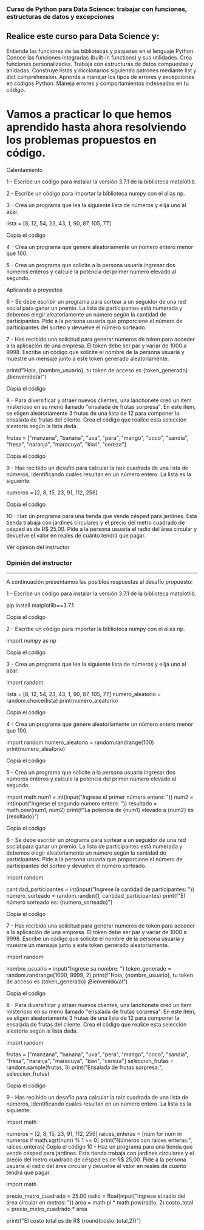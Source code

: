 ### Curso de Python para Data Science: trabajar con funciones, estructuras de datos y excepciones

## Realice este curso para Data Science y:
Entiende las funciones de las bibliotecas y paquetes en el lenguaje Python.
Conoce las funciones integradas (built-in functions) y sus utilidades.
Crea funciones personalizadas.
Trabaja con estructuras de datos compuestas y anidadas.
Construye listas y diccionarios siguiendo patrones mediante list y dict comprehension.
Aprende a manejar los tipos de errores y excepciones en códigos Python.
Maneja errores y comportamientos indeseados en tu código.

# Vamos a practicar lo que hemos aprendido hasta ahora resolviendo los problemas propuestos en código.

Calentamiento

1 - Escribe un código para instalar la versión 3.7.1 de la biblioteca matplotlib.

2 - Escribe un código para importar la biblioteca numpy con el alias np.

3 - Crea un programa que lea la siguiente lista de números y elija uno al azar.

lista = [8, 12, 54, 23, 43, 1, 90, 87, 105, 77]

Copia el código

4 - Crea un programa que genere aleatoriamente un número entero menor que 100.

5 - Crea un programa que solicite a la persona usuaria ingresar dos números enteros y calcule la potencia del primer número elevado al segundo.

Aplicando a proyectos

6 - Se debe escribir un programa para sortear a un seguidor de una red social para ganar un premio. La lista de participantes está numerada y debemos elegir aleatoriamente un número según la cantidad de participantes. Pide a la persona usuaria que proporcione el número de participantes del sorteo y devuelve el número sorteado.

7 - Has recibido una solicitud para generar números de token para acceder a la aplicación de una empresa. El token debe ser par y variar de 1000 a 9998. Escribe un código que solicite el nombre de la persona usuaria y muestre un mensaje junto a este token generado aleatoriamente.

print(f"Hola, {nombre_usuario}, tu token de acceso es {token_generado} ¡Bienvenido/a!")

Copia el código

8 - Para diversificar y atraer nuevos clientes, una lanchonete creó un ítem misterioso en su menú llamado "ensalada de frutas sorpresa". En este ítem, se eligen aleatoriamente 3 frutas de una lista de 12 para componer la ensalada de frutas del cliente. Crea el código que realice esta selección aleatoria según la lista dada.

frutas = ["manzana", "banana", "uva", "pera", "mango", "coco", "sandia", "fresa", "naranja", "maracuya", "kiwi", "cereza"]

Copia el código

9 - Has recibido un desafío para calcular la raíz cuadrada de una lista de números, identificando cuáles resultan en un número entero. La lista es la siguiente:

numeros = [2, 8, 15, 23, 91, 112, 256]

Copia el código

10 - Haz un programa para una tienda que vende césped para jardines. Esta tienda trabaja con jardines circulares y el precio del metro cuadrado de césped es de R$ 25,00. Pide a la persona usuaria el radio del área circular y devuelve el valor en reales de cuánto tendrá que pagar.

Ver opinión del instructor

### Opinión del instructor
--------------------------

A continuación presentamos las posibles respuestas al desafío propuesto:

1 - Escribe un código para instalar la versión 3.7.1 de la biblioteca matplotlib.

pip install matplotlib==3.7.1

Copia el código

2 - Escribe un código para importar la biblioteca numpy con el alias np.

import numpy as np

Copia el código

3 - Crea un programa que lea la siguiente lista de números y elija uno al azar.

import random

lista = [8, 12, 54, 23, 43, 1, 90, 87, 105, 77]
numero_aleatorio = random.choice(lista)
print(numero_aleatorio)

Copia el código

4 - Crea un programa que genere aleatoriamente un número entero menor que 100.

import random
numero_aleatorio = random.randrange(100)
print(numero_aleatorio)

Copia el código

5 - Crea un programa que solicite a la persona usuaria ingresar dos números enteros y calcule la potencia del primer número elevado al segundo.

import math
num1 = int(input("Ingrese el primer número entero: "))
num2 = int(input("Ingrese el segundo número entero: "))
resultado = math.pow(num1, num2)
print(f"La potencia de {num1} elevado a {num2} es {resultado}")

Copia el código

6 - Se debe escribir un programa para sortear a un seguidor de una red social para ganar un premio. La lista de participantes está numerada y debemos elegir aleatoriamente un número según la cantidad de participantes. Pide a la persona usuaria que proporcione el número de participantes del sorteo y devuelve el número sorteado.

import random

cantidad_participantes = int(input("Ingrese la cantidad de participantes: "))
numero_sorteado = random.randint(1, cantidad_participantes)
print(f"El número sorteado es: {numero_sorteado}")

Copia el código

7 - Has recibido una solicitud para generar números de token para acceder a la aplicación de una empresa. El token debe ser par y variar de 1000 a 9998. Escribe un código que solicite el nombre de la persona usuaria y muestre un mensaje junto a este token generado aleatoriamente.

import random

nombre_usuario = input("Ingrese su nombre: ")
token_generado = random.randrange(1000, 9999, 2)
print(f"Hola, {nombre_usuario}, tu token de acceso es {token_generado} ¡Bienvenido/a!")

Copia el código

8 - Para diversificar y atraer nuevos clientes, una lanchonete creó un ítem misterioso en su menú llamado "ensalada de frutas sorpresa". En este ítem, se eligen aleatoriamente 3 frutas de una lista de 12 para componer la ensalada de frutas del cliente. Crea el código que realice esta selección aleatoria según la lista dada.

import random

frutas = ["manzana", "banana", "uva", "pera", "mango", "coco", "sandia", "fresa", "naranja", "maracuya", "kiwi", "cereza"]
seleccion_frutas = random.sample(frutas, 3)
print("Ensalada de frutas sorpresa:", seleccion_frutas)

Copia el código

9 - Has recibido un desafío para calcular la raíz cuadrada de una lista de números, identificando cuáles resultan en un número entero. La lista es la siguiente:

import math

numeros = [2, 8, 15, 23, 91, 112, 256]
raices_enteras = [num for num in numeros if math.sqrt(num) % 1 == 0]
print("Números con raíces enteras:", raices_enteras)
Copia el código
10 - Haz un programa para una tienda que vende césped para jardines. Esta tienda trabaja con jardines circulares y el precio del metro cuadrado de césped es de R$ 25,00. Pide a la persona usuaria el radio del área circular y devuelve el valor en reales de cuánto tendrá que pagar.

import math

precio_metro_cuadrado = 25.00
radio = float(input("Ingrese el radio del área circular en metros: "))
area = math.pi * math.pow(radio, 2)
costo_total = precio_metro_cuadrado * area

print(f"El costo total es de R$ {round(costo_total,2)}")